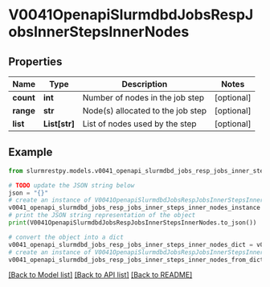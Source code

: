 # V0041OpenapiSlurmdbdJobsRespJobsInnerStepsInnerNodes


## Properties

Name | Type | Description | Notes
------------ | ------------- | ------------- | -------------
**count** | **int** | Number of nodes in the job step | [optional]
**range** | **str** | Node(s) allocated to the job step | [optional]
**list** | **List[str]** | List of nodes used by the step | [optional]

## Example

```python
from slurmrestpy.models.v0041_openapi_slurmdbd_jobs_resp_jobs_inner_steps_inner_nodes import V0041OpenapiSlurmdbdJobsRespJobsInnerStepsInnerNodes

# TODO update the JSON string below
json = "{}"
# create an instance of V0041OpenapiSlurmdbdJobsRespJobsInnerStepsInnerNodes from a JSON string
v0041_openapi_slurmdbd_jobs_resp_jobs_inner_steps_inner_nodes_instance = V0041OpenapiSlurmdbdJobsRespJobsInnerStepsInnerNodes.from_json(json)
# print the JSON string representation of the object
print(V0041OpenapiSlurmdbdJobsRespJobsInnerStepsInnerNodes.to_json())

# convert the object into a dict
v0041_openapi_slurmdbd_jobs_resp_jobs_inner_steps_inner_nodes_dict = v0041_openapi_slurmdbd_jobs_resp_jobs_inner_steps_inner_nodes_instance.to_dict()
# create an instance of V0041OpenapiSlurmdbdJobsRespJobsInnerStepsInnerNodes from a dict
v0041_openapi_slurmdbd_jobs_resp_jobs_inner_steps_inner_nodes_from_dict = V0041OpenapiSlurmdbdJobsRespJobsInnerStepsInnerNodes.from_dict(v0041_openapi_slurmdbd_jobs_resp_jobs_inner_steps_inner_nodes_dict)
```
[[Back to Model list]](../README.md#documentation-for-models) [[Back to API list]](../README.md#documentation-for-api-endpoints) [[Back to README]](../README.md)


